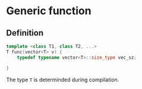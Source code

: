 # Generic function


## Definition

```cpp
template <class T1, class T2, ...>
T func(vector<T> v) {
    typedef typename vector<T>::size_type vec_sz;

}

```

The type `T` is determinded during compilation.
